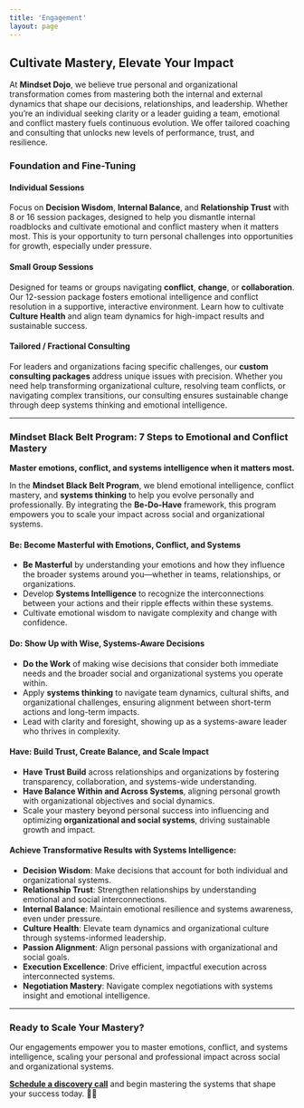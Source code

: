 ```yaml
---
title: 'Engagement'
layout: page
---
```


## Cultivate Mastery, Elevate Your Impact

At **Mindset Dojo**, we believe true personal and organizational transformation comes from mastering both the internal and external dynamics that shape our decisions, relationships, and leadership. Whether you’re an individual seeking clarity or a leader guiding a team, emotional and conflict mastery fuels continuous evolution. We offer tailored coaching and consulting that unlocks new levels of performance, trust, and resilience.

### Foundation and Fine-Tuning 

#### Individual Sessions

Focus on **Decision Wisdom**, **Internal Balance**, and **Relationship Trust** with 8 or 16 session packages, designed to help you dismantle internal roadblocks and cultivate emotional and conflict mastery when it matters most. This is your opportunity to turn personal challenges into opportunities for growth, especially under pressure.

#### Small Group Sessions

Designed for teams or groups navigating **conflict**, **change**, or **collaboration**. Our 12-session package fosters emotional intelligence and conflict resolution in a supportive, interactive environment. Learn how to cultivate **Culture Health** and align team dynamics for high-impact results and sustainable success.

#### Tailored / Fractional Consulting

For leaders and organizations facing specific challenges, our **custom consulting packages** address unique issues with precision. Whether you need help transforming organizational culture, resolving team conflicts, or navigating complex transitions, our consulting ensures sustainable change through deep systems thinking and emotional intelligence.

---

### **Mindset Black Belt Program: 7 Steps to Emotional and Conflict Mastery**

**Master emotions, conflict, and systems intelligence when it matters most.**

In the **Mindset Black Belt Program**, we blend emotional intelligence, conflict mastery, and **systems thinking** to help you evolve personally and professionally. By integrating the **Be-Do-Have** framework, this program empowers you to scale your impact across social and organizational systems.

#### **Be**: **Become Masterful with Emotions, Conflict, and Systems**

- **Be Masterful** by understanding your emotions and how they influence the broader systems around you—whether in teams, relationships, or organizations.
- Develop **Systems Intelligence** to recognize the interconnections between your actions and their ripple effects within these systems.
- Cultivate emotional wisdom to navigate complexity and change with confidence.

#### **Do**: **Show Up with Wise, Systems-Aware Decisions**

- **Do the Work** of making wise decisions that consider both immediate needs and the broader social and organizational systems you operate within.
- Apply **systems thinking** to navigate team dynamics, cultural shifts, and organizational challenges, ensuring alignment between short-term actions and long-term impacts.
- Lead with clarity and foresight, showing up as a systems-aware leader who thrives in complexity.

#### **Have**: **Build Trust, Create Balance, and Scale Impact**

- **Have Trust Build** across relationships and organizations by fostering transparency, collaboration, and systems-wide understanding.
- **Have Balance Within and Across Systems**, aligning personal growth with organizational objectives and social dynamics.
- Scale your mastery beyond personal success into influencing and optimizing **organizational and social systems**, driving sustainable growth and impact.

#### **Achieve Transformative Results with Systems Intelligence**:

- **Decision Wisdom**: Make decisions that account for both individual and organizational systems.
- **Relationship Trust**: Strengthen relationships by understanding emotional and social interconnections.
- **Internal Balance**: Maintain emotional resilience and systems awareness, even under pressure.
- **Culture Health**: Elevate team dynamics and organizational culture through systems-informed leadership.
- **Passion Alignment**: Align personal passions with organizational and social goals.
- **Execution Excellence**: Drive efficient, impactful execution across interconnected systems.
- **Negotiation Mastery**: Navigate complex negotiations with systems insight and emotional intelligence.

---

### Ready to Scale Your Mastery?

Our engagements empower you to master emotions, conflict, and systems intelligence, scaling your personal and professional impact across social and organizational systems. 

**[Schedule a discovery call](https://connect.mindset.dojo.center)** and begin mastering the systems that shape your success today. 🙏🌿
